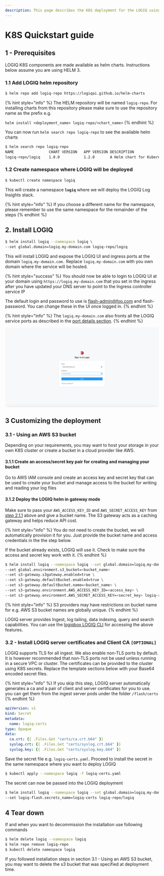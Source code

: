 ```yaml
---
description: This page describes the K8S deployment for the LOGIQ using HELM 3 charts
---
```


# K8S Quickstart guide

## 1 - Prerequisites

LOGIQ K8S components are made available as helm charts. Instructions below assume you are using HELM 3.

### 1.1 Add LOGIQ helm repository

```bash
$ helm repo add logiq-repo https://logiqai.github.io/helm-charts
```

{% hint style="info" %}
The HELM repository will be named `logiq-repo`. For installing charts from this repository please make sure to use the repository name as the prefix e.g. 

`helm install <deployment_name> logiq-repo/<chart_name>`
{% endhint %}

You can now run `helm search repo logiq-repo` to see the available helm charts

```bash
$ helm search repo logiq-repo
NAME            	CHART VERSION	APP VERSION	DESCRIPTION
logiq-repo/logiq	1.0.0        	1.2.0      	A Helm chart for Kubernetes
```

### 1.2 Create namespace where LOGIQ will be deployed

```bash
$ kubectl create namespace logiq
```

This will create a namespace **`logiq`** where we will deploy the LOGIQ Log Insights stack. 

{% hint style="info" %}
If you choose a different name for the namespace, please remember to use the same namespace for the remainder of the steps
{% endhint %}

## 2. Install LOGIQ

```bash
$ helm install logiq --namespace logiq \
--set global.domain=logiq.my-domain.com logiq-repo/logiq
```

This will install LOGIQ and expose the LOGIQ UI and ingress ports at the domain `logiq.my-domain.com.` Replace `logiq.my-domain.com` with you own domain where the service will be hosted.

{% hint style="success" %}
You should now be able to login to LOGIQ UI at your domain using `https://logiq.my-domain.com` that you set in the ingress after you have updated your DNS server to point to the Ingress controller service IP

The default login and password to use is flash-admin@foo.com and flash-password. You can change these in the UI once logged in.
{% endhint %}

{% hint style="info" %}
The `logiq.my-domain.com` also fronts all the LOGIQ service ports as described in the [port details section](quickstart-guide.md#ports). 
{% endhint %}

![](../.gitbook/assets/screen-shot-2020-03-24-at-3.42.55-pm.png)

## 3 Customizing the deployment

### 3.1 - Using an AWS S3 bucket

Depending on your requirements, you may want to host your storage in your own K8S cluster or create a bucket in a cloud provider like AWS.

#### 3.1.1 Create an access/secret key pair for creating and managing your bucket <a id="3-1-1"></a>

Go to AWS IAM console and create an access key and secret key that can be used to create your bucket and manage access to the bucket for writing and reading your log files

#### 3.1.2 Deploy the LOGIQ helm in gateway mode

Make sure to pass your `AWS_ACCESS_KEY_ID` and `AWS_SECRET_ACCESS_KEY` from [step 2.1.1](k8s-quickstart-guide.md#3-1-1) above and give a bucket name. The S3 gateway acts as a caching gateway and helps reduce API cost.

{% hint style="info" %}
You do not need to create the bucket, we will automatically provision it for you. Just provide the bucket name and access credentials in the the step below. 

If the bucket already exists, LOGIQ will use it. Check to make sure the access and secret key work with it.
{% endhint %}

```bash
$ helm install logiq --namespace logiq --set global.domain=logiq.my-domain.com \
--set global.environment.s3_bucket=<bucket_name>
--set s3-gateway.s3gateway.enabled=true \
--set s3-gateway.defaultBucket.enabled=true \
--set s3-gateway.defaultBucket.name=<bucket_name> \
--set s3-gateway.environment.AWS_ACCESS_KEY_ID=<access_key> \
--set s3-gateway.environment.AWS_SECRET_ACCESS_KEY=<secret_key> logiq-repo/logiq
```

{% hint style="info" %}
S3 providers may have restrictions on bucket name for e.g. AWS S3 bucket names are globally unique. 
{% endhint %}

LOGIQ server provides Ingest, log tailing, data indexing, query and search capabilities. You can use the [logiqbox LOGIQ CLI](https://docs.logiq.ai/logiq-cli) for accessing the above features.

### 3.2 - Install LOGIQ server certificates and Client CA `[OPTIONAL]`

LOGIQ supports TLS for all ingest. We also enable non-TLS ports by default. It is however recommended that  non-TLS ports not be used unless running in a secure VPC or cluster. The certificates can be provided to the cluster using K8S secrets. Replace the template sections below with your Base64 encoded secret files.

{% hint style="info" %}
If you skip this step, LOGIQ server automatically generates a ca and a pair of client and server certificates for you to use. you can get them from the ingest server pods under the folder `/flash/certs`
{% endhint %}

```yaml
apiVersion: v1
kind: Secret
metadata:
  name: logiq-certs
type: Opaque
data:
  ca.crt: {{ .Files.Get "certs/ca.crt.b64" }}
  syslog.crt: {{ .Files.Get "certs/syslog.crt.b64" }}
  syslog.key: {{ .Files.Get "certs/syslog.key.b64" }}
```

Save the secret file e.g. `logiq-certs.yaml`. Proceed to install the secret in the same namespace where you want to deploy LOGIQ

```bash
$ kubectl apply --namespace logiq -f logiq-certs.yaml
```

The secret can now be passed into the LOGIQ deployment

```bash
$ helm install logiq --namespace logiq --set global.domain=logiq.my-domain.com \
--set logiq-flash.secrets_name=logiq-certs logiq-repo/logiq
```

## 4 Tear down

If and when you want to decommission the installation use following commands

```bash
$ helm delete logiq --namespace logiq
$ helm repo remove logiq-repo
$ kubectl delete namespace logiq
```

If you followed installation steps in section 3.1 - Using an AWS S3 bucket, you may want to delete the s3 bucket that was specified at deployment time.

